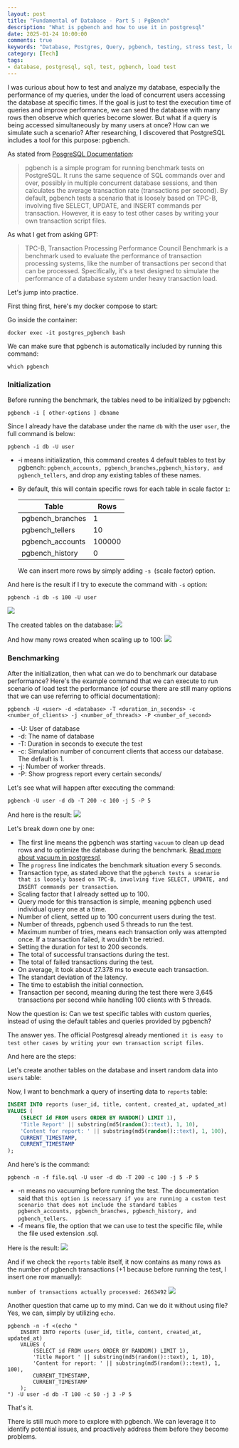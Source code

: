 ```yaml
---
layout: post
title: "Fundamental of Database - Part 5 : PgBench"
description: "What is pgbench and how to use it in postgresql"
date: 2025-01-24 10:00:00
comments: true
keywords: "Database, Postgres, Query, pgbench, testing, stress test, load test"
category: [Tech]
tags:
- database, postgresql, sql, test, pgbench, load test
---
```



I was curious about how to test and analyze my database, especially the performance of my queries, under the load of concurrent users accessing the database at specific times. If the goal is just to test the execution time of queries and improve performance, we can seed the database with many rows then observe which queries become slower. But what if a query is being accessed simultaneously by many users at once? How can we simulate such a scenario? After researching, I discovered that PostgreSQL includes a tool for this purpose: pgbench.

As stated from <a href="https://www.postgresql.org/docs/current/pgbench.html" target="_top"> PosgreSQL Documentation</a>:

>pgbench is a simple program for running benchmark tests on PostgreSQL. It runs the same sequence of SQL commands over and over, possibly in multiple concurrent database sessions, and then calculates the average transaction rate (transactions per second). By default, pgbench tests a scenario that is loosely based on TPC-B, involving five SELECT, UPDATE, and INSERT commands per transaction. However, it is easy to test other cases by writing your own transaction script files.

As what I get from asking GPT:
>TPC-B, Transaction Processing Performance Council Benchmark is a benchmark used to evaluate the performance of transaction processing systems, like the number of transactions per second that can be processed. Specifically, it's a test designed to simulate the performance of a database system under heavy transaction load.

Let's jump into practice.

First thing first, here's my docker compose to start:
<script src="https://gist.github.com/ameliarahman/18ca7ec9a3169b83f16f6c7df6183100.js"></script>

Go inside the container:
```
docker exec -it postgres_pgbench bash
```

We can make sure that pgbench is automatically included by running this command:
```
which pgbench
```

### Initialization
Before running the benchmark, the tables need to be initialized by pgbench:

```
pgbench -i [ other-options ] dbname
```
Since I already have the database under the name `db` with the user `user`, the full command is below:

```
pgbench -i db -U user
```
- -i means initialization, this command creates 4 default tables to test by pgbench: 
`pgbench_accounts, pgbench_branches,pgbench_history, and pgbench_tellers`, and drop any existing tables of these names.
- By default, this will contain specific rows for each table in scale factor `1`:

    Table               |     Rows
    --------------------|----------------
    pgbench_branches    |  1
    pgbench_tellers     |  10
    pgbench_accounts    |  100000
    pgbench_history     |  0
    
    We can insert more rows by simply adding `-s `(scale factor) option.

And here is the result if I try to execute the command with `-s` option:

```
pgbench -i db -s 100 -U user
```
![](../assets/img/pgbench/pgbench1.png)

The created tables on the database:
![](../assets/img/pgbench/pgbench2.png)

And how many rows created when scaling up to 100:
![](../assets/img/pgbench/pgbench3.png)


### Benchmarking
After the initialization, then what can we do to benchmark our database performance? Here's the example command that we can execute to run scenario of load test the performance (of course there are still many options that we can use referring to official documentation):

```
pgbench -U <user> -d <database> -T <duration_in_seconds> -c <number_of_clients> -j <number_of_threads> -P <number_of_second>
```
- -U: User of database
- -d: The name of database
- -T: Duration in seconds to execute the test
- -c: Simulation number of concurrent clients that access our database. The default is 1.
- -j: Number of worker threads.
- -P: Show progress report every certain seconds/

Let's see what will happen after executing the command:
```
pgbench -U user -d db -T 200 -c 100 -j 5 -P 5
```
 
And here is the result:
![](../assets/img/pgbench/pgbench4.png)

Let's break down one by one:
- The first line means the pgbench was starting `vacuum` to clean up dead rows and to optimize the database during the benchmark. <a href="https://www.postgresql.org/docs/current/sql-vacuum.html" target="_top"> Read more about vacuum in postgresql</a>.
- The `progress` line indicates the benchmark situation every 5 seconds.
- Transaction type, as stated above that the `pgbench tests a scenario that is loosely based on TPC-B, involving five SELECT, UPDATE, and INSERT commands per transaction`.
- Scaling factor that I already setted up to 100.
- Query mode for this transaction is simple, meaning pgbench used individual query one at a time.
- Number of client, setted up to 100 concurrent users during the test.
- Number of threads, pgbench used 5 threads to run the test. 
- Maximum number of tries, means each transaction only was attempted once. If a transaction failed, it wouldn't be retried.
- Setting the duration for test to 200 seconds.
- The total of successful transactions during the test.
- The total of failed transactions during the test.
- On average, it took about 27.378 ms to execute each transaction.
- The standart deviation of the latency.
- The time to establish the initial connection.
- Transaction per second, meaning during the test there were 3,645 transactions per second while handling 100 clients with 5 threads.


Now the question is: Can we test specific tables with custom queries, instead of using the default tables and queries provided by pgbench? 

The answer yes. The official Postgresql already mentioned `it is easy to test other cases by writing your own transaction script files`.

And here are the steps:

Let's create another tables on the database and insert random data into `users` table:
<script src="https://gist.github.com/ameliarahman/60aea85763a1fbaf29ab51f8327bfe69.js"></script>

Now, I want to benchmark a query of inserting data to `reports` table:

```sql
INSERT INTO reports (user_id, title, content, created_at, updated_at)
VALUES (
    (SELECT id FROM users ORDER BY RANDOM() LIMIT 1),
    'Title Report' || substring(md5(random()::text), 1, 10),
    'Content for report: ' || substring(md5(random()::text), 1, 100),
    CURRENT_TIMESTAMP,
    CURRENT_TIMESTAMP
);
```

And here's is the command:
```
pgbench -n -f file.sql -U user -d db -T 200 -c 100 -j 5 -P 5
```

- -n means no vacuuming before running the test. The documentation said that `this option is necessary if you are running a custom test scenario that does not include the standard tables pgbench_accounts, pgbench_branches, pgbench_history, and pgbench_tellers`.
- -f means file, the option that we can use to test the specific file, while the file used extension .sql.

Here is the result:
![](../assets/img/pgbench/pgbench5.png)

And if we check the `reports` table itself, it now contains as many rows as the number of pgbench transactions (+1 because before running the test, I insert one row manually):

`number of transactions actually processed: 2663492`
![](../assets/img/pgbench/pgbench6.png)

Another question that came up to my mind. Can we do it without using file? Yes, we can, simply by utilizing `echo`.

```
pgbench -n -f <(echo "
    INSERT INTO reports (user_id, title, content, created_at, updated_at)
    VALUES (
        (SELECT id FROM users ORDER BY RANDOM() LIMIT 1),
        'Title Report ' || substring(md5(random()::text), 1, 10),
        'Content for report: ' || substring(md5(random()::text), 1, 100),
        CURRENT_TIMESTAMP,
        CURRENT_TIMESTAMP
    );
") -U user -d db -T 100 -c 50 -j 3 -P 5
```

That's it.

There is still much more to explore with pgbench. We can leverage it to identify potential issues, and proactively address them before they become problems.




